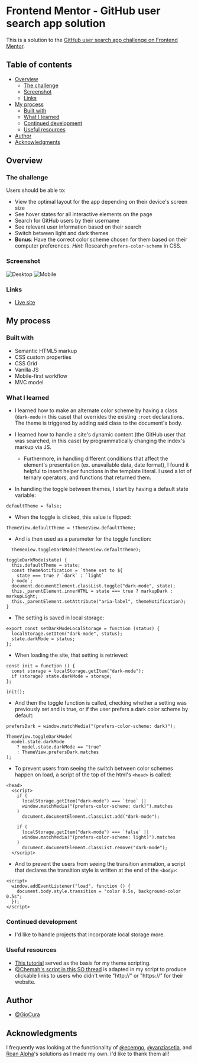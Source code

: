 # Frontend Mentor - GitHub user search app solution

This is a solution to the [GitHub user search app challenge on Frontend Mentor](https://www.frontendmentor.io/challenges/github-user-search-app-Q09YOgaH6).

## Table of contents

- [Overview](#overview)
  - [The challenge](#the-challenge)
  - [Screenshot](#screenshot)
  - [Links](#links)
- [My process](#my-process)
  - [Built with](#built-with)
  - [What I learned](#what-i-learned)
  - [Continued development](#continued-development)
  - [Useful resources](#useful-resources)
- [Author](#author)
- [Acknowledgments](#acknowledgments)

## Overview

### The challenge

Users should be able to:

- View the optimal layout for the app depending on their device's screen size
- See hover states for all interactive elements on the page
- Search for GitHub users by their username
- See relevant user information based on their search
- Switch between light and dark themes
- **Bonus**: Have the correct color scheme chosen for them based on their computer preferences. _Hint_: Research `prefers-color-scheme` in CSS.

### Screenshot

![Desktop](./assets/screenshot-desktop.png)
![Mobile](./assets/screenshot-mobile.png)

### Links

- [Live site](https://gc37-devfinder.netlify.app/)

## My process

### Built with

- Semantic HTML5 markup
- CSS custom properties
- CSS Grid
- Vanilla JS
- Mobile-first workflow
- MVC model

### What I learned

- I learned how to make an alternate color scheme by having a class (`dark-mode` in this case) that overrides the existing `:root` declarations. The theme is triggered by adding said class to the document's body.

- I learned how to handle a site's dynamic content (the GitHub user that was searched, in this case) by programmatically changing the index's markup via JS.

  - Furthermore, in handling different conditions that affect the element's presentation (ex. unavailable data, date format), I found it helpful to insert helper functions in the template literal. I used a lot of ternary operators, and functions that returned them.

- In handling the toggle between themes, I start by having a default state variable:

```
defaultTheme = false;
```

- When the toggle is clicked, this value is flipped:

```
ThemeView.defaultTheme = !ThemeView.defaultTheme;
```

- And is then used as a parameter for the toggle function:

```
  ThemeView.toggleDarkMode(ThemeView.defaultTheme);
```

```
toggleDarkMode(state) {
  this.defaultTheme = state;
  const themeNotification = `theme set to ${
    state === true ? `dark` : `light`
  } mode`;
  document.documentElement.classList.toggle("dark-mode", state);
  this._parentElement.innerHTML = state === true ? markupDark : markupLight;
  this._parentElement.setAttribute("aria-label", themeNotification);
}
```

- The setting is saved in local storage:

```
export const setDarkModeLocalStorage = function (status) {
  localStorage.setItem("dark-mode", status);
  state.darkMode = status;
};
```

- When loading the site, that setting is retrieved:

```
const init = function () {
  const storage = localStorage.getItem("dark-mode");
  if (storage) state.darkMode = storage;
};

init();
```

- And then the toggle function is called, checking whether a setting was previously set and is true, or if the user prefers a dark color scheme by default:

```
prefersDark = window.matchMedia("(prefers-color-scheme: dark)");
```

```
ThemeView.toggleDarkMode(
  model.state.darkMode
    ? model.state.darkMode == "true"
    : ThemeView.prefersDark.matches
);
```

- To prevent users from seeing the switch between color schemes happen on load, a script of the top of the html's `<head>` is called:

```
<head>
  <script>
    if (
      localStorage.getItem("dark-mode") === `true` ||
      window.matchMedia("(prefers-color-scheme: dark)").matches
    )
      document.documentElement.classList.add("dark-mode");

    if (
      localStorage.getItem("dark-mode") === `false` ||
      window.matchMedia("(prefers-color-scheme: light)").matches
    )
      document.documentElement.classList.remove("dark-mode");
  </script>
```

- And to prevent the users from seeing the transition animation, a script that declares the transition style is written at the end of the `<body>`:

```
<script>
  window.addEventListener("load", function () {
    document.body.style.transition = "color 0.5s, background-color 0.5s";
  });
</script>
```

### Continued development

- I'd like to handle projects that incorporate local storage more.

### Useful resources

- [This tutorial](https://www.ditdot.hr/en/dark-mode-website-tutorial) served as the basis for my theme scripting.
- [@Chemah's script in this SO thread](https://stackoverflow.com/questions/43803778/href-without-https-prefix) is adapted in my script to produce clickable links to users who didn't write "http://" or "https://" for their website.

## Author

- [@GioCura](https://www.frontendmentor.io/profile/GioCura)

## Acknowledgments

I frequently was looking at the functionality of [@ecemgo](https://ecemgo-github-user-search-app.netlify.app/), [@vanziasetia](https://officialdevfinder.netlify.app/), and [Roan Alpha](https://github-user-search-app-roan-alpha.vercel.app/)'s solutions as I made my own. I'd like to thank them all!
